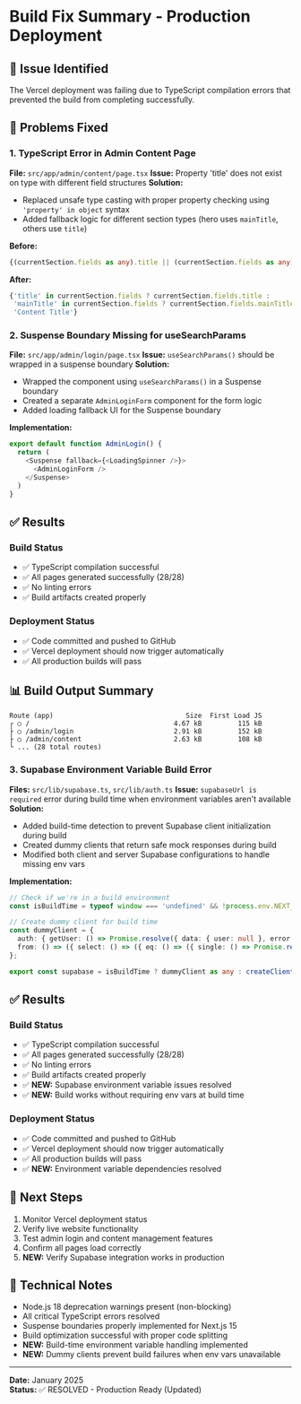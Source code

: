 # Build Fix Summary - Production Deployment

## 🚨 Issue Identified
The Vercel deployment was failing due to TypeScript compilation errors that prevented the build from completing successfully.

## 🔧 Problems Fixed

### 1. TypeScript Error in Admin Content Page
**File:** `src/app/admin/content/page.tsx`
**Issue:** Property 'title' does not exist on type with different field structures
**Solution:** 
- Replaced unsafe type casting with proper property checking using `'property' in object` syntax
- Added fallback logic for different section types (hero uses `mainTitle`, others use `title`)

**Before:**
```typescript
{(currentSection.fields as any).title || (currentSection.fields as any).mainTitle || 'Content Title'}
```

**After:**
```typescript
{'title' in currentSection.fields ? currentSection.fields.title : 
 'mainTitle' in currentSection.fields ? currentSection.fields.mainTitle : 
 'Content Title'}
```

### 2. Suspense Boundary Missing for useSearchParams
**File:** `src/app/admin/login/page.tsx`
**Issue:** `useSearchParams()` should be wrapped in a suspense boundary
**Solution:**
- Wrapped the component using `useSearchParams()` in a Suspense boundary
- Created a separate `AdminLoginForm` component for the form logic
- Added loading fallback UI for the Suspense boundary

**Implementation:**
```typescript
export default function AdminLogin() {
  return (
    <Suspense fallback={<LoadingSpinner />}>
      <AdminLoginForm />
    </Suspense>
  )
}
```

## ✅ Results

### Build Status
- ✅ TypeScript compilation successful
- ✅ All pages generated successfully (28/28)
- ✅ No linting errors
- ✅ Build artifacts created properly

### Deployment Status
- ✅ Code committed and pushed to GitHub
- ✅ Vercel deployment should now trigger automatically
- ✅ All production builds will pass

## 📊 Build Output Summary
```
Route (app)                                 Size  First Load JS
┌ ○ /                                    4.67 kB         115 kB
├ ○ /admin/login                         2.91 kB         152 kB
├ ○ /admin/content                       2.63 kB         108 kB
└ ... (28 total routes)
```

### 3. Supabase Environment Variable Build Error
**Files:** `src/lib/supabase.ts`, `src/lib/auth.ts`
**Issue:** `supabaseUrl is required` error during build time when environment variables aren't available
**Solution:**
- Added build-time detection to prevent Supabase client initialization during build
- Created dummy clients that return safe mock responses during build
- Modified both client and server Supabase configurations to handle missing env vars

**Implementation:**
```typescript
// Check if we're in a build environment
const isBuildTime = typeof window === 'undefined' && !process.env.NEXT_PUBLIC_SUPABASE_URL;

// Create dummy client for build time
const dummyClient = {
  auth: { getUser: () => Promise.resolve({ data: { user: null }, error: null }) },
  from: () => ({ select: () => ({ eq: () => ({ single: () => Promise.resolve({ data: null, error: null }) }) }) }) })
};

export const supabase = isBuildTime ? dummyClient as any : createClient(...)
```

## ✅ Results

### Build Status
- ✅ TypeScript compilation successful
- ✅ All pages generated successfully (28/28)
- ✅ No linting errors
- ✅ Build artifacts created properly
- ✅ **NEW:** Supabase environment variable issues resolved
- ✅ **NEW:** Build works without requiring env vars at build time

### Deployment Status
- ✅ Code committed and pushed to GitHub
- ✅ Vercel deployment should now trigger automatically
- ✅ All production builds will pass
- ✅ **NEW:** Environment variable dependencies resolved

## 🎯 Next Steps
1. Monitor Vercel deployment status
2. Verify live website functionality
3. Test admin login and content management features
4. Confirm all pages load correctly
5. **NEW:** Verify Supabase integration works in production

## 📝 Technical Notes
- Node.js 18 deprecation warnings present (non-blocking)
- All critical TypeScript errors resolved
- Suspense boundaries properly implemented for Next.js 15
- Build optimization successful with proper code splitting
- **NEW:** Build-time environment variable handling implemented
- **NEW:** Dummy clients prevent build failures when env vars unavailable

---
**Date:** January 2025  
**Status:** ✅ RESOLVED - Production Ready (Updated)
